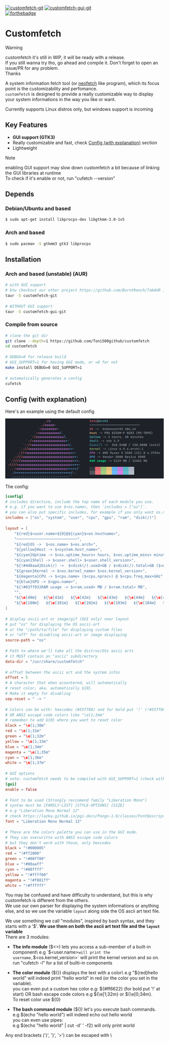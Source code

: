 [![customfetch-git](https://img.shields.io/aur/version/customfetch-git?color=1793d1&label=customfetch-git&logo=arch-linux&style=for-the-badge)](https://aur.archlinux.org/packages/customfetch-git/)
[![customfetch-gui-git](https://img.shields.io/aur/version/customfetch-gui-git?color=1793d1&label=customfetch-gui-git&logo=arch-linux&style=for-the-badge)](https://aur.archlinux.org/packages/customfetch-gui-git/)\
[![forthebadge](https://forthebadge.com/images/badges/works-on-my-machine.svg)](https://forthebadge.com)

# Customfetch
>[!WARNING]
>customfetch it's still in WIP, it will be ready with a release.\
>If you still wanna try tho, go ahead and compile it. Don't forget to open an issue/PR for any problem.\
>Thanks

A system information fetch tool (or [neofetch](https://github.com/dylanaraps/neofetch) like program), which its focus point is the customizability and perfomance.\
`customfetch` is designed to provide a really customizable way to display your system informations in the way you like or want.

Currently supports Linux distros only, but windows support is incoming
<!-- Comment this because it's still in WIP for 3 weeks, no shit it won't work on some OSs
>[!NOTE]
>The goal is to be cross-platform, so maybe Android and MacOS support will come some day\
>but if you're using a UNIX OS, such as FreeBSD or MINIX, or those "obscure" OSs\
>then some, if not most, query infos won't probably work.\
>So you may want to relay to shell commands for quering\
>or maybe continue using neofetch/fastfetch if it still works great for you 
-->
## Key Features

* **GUI support (GTK3)**
* Really customizable and fast, check [Config (with explanation)](#config-with-explanation) section
* Lightweight
>[!NOTE]
>enabling GUI support may slow down customfetch a bit because of linking the GUI libraries at runtime\
>To check if it's enable or not, run "cufetch --version"

## Depends
### Debian/Ubuntu and based
```sh
$ sudo apt-get install libprocps-dev libgtkmm-3.0-1v5
```
### Arch and based
```sh
$ sudo pacman -S gtkmm3 gtk3 libprocps
```

## Installation
### Arch and based (unstable) (AUR)
```bash
# with GUI support
# btw checkout our other project https://github.com/BurntRanch/TabAUR ;)
taur -S customfetch-git

# WITHOUT GUI support
taur -S customfetch-gui-git
```

### Compile from source
```bash
# clone the git dir
git clone --depth=1 https://github.com/Toni500github/customfetch
cd customfetch

# DEBUG=0 for release build
# GUI_SUPPORT=1 for having GUI mode, or =0 for not
make install DEBUG=0 GUI_SUPPORT=1

# automatically generates a config
cufetch
```
## Config (with explanation)

Here's an example using the default config

![image](screenshot.png)

The config:

```toml
[config]
# includes directive, include the top name of each module you use.
# e.g. if you want to use $<os.name>, then `includes = ["os"]`.
# you can also put specific includes, for example if you only want os.name, then `includes = ["os.name"]`
includes = ["os", "system", "user", "cpu", "gpu", "ram", "disk(/)"]

layout = [
    "${red}$<user.name>${0}@${cyan}$<os.hostname>",
    "───────────────────────────",
    "${red}OS ->  $<os.name> $<os.arch>",
    "${yellow}Host -> $<system.host_name>",
    "${cyan}Uptime -> $<os.uptime_hours> hours, $<os.uptime_mins> minutes",
    "${cyan}Shell -> $<user.shell> $<user.shell_version>",
    "${!#448aa4}Disk(/) ->  $<disk(/).used>GB / $<disk(/).total>GB ($<disk(/).fs>)",
    "${green}Kernel -> $<os.kernel_name> $<os.kernel_version>",
    "${magenta}CPU -> $<cpu.name> ($<cpu.nproc>) @ $<cpu.freq_max>GHz",
    "${blue}GPU -> $<gpu.name>",
    "${!#03ff93}RAM usage -> $<ram.used> MB / $<ram.total> MB",
    "",
    "${\e[40m}   ${\e[41m}   ${\e[42m}   ${\e[43m}   ${\e[44m}   ${\e[45m}   ${\e[46m}   ${\e[47m}   ", # normal colors
    "${\e[100m}   ${\e[101m}   ${\e[102m}   ${\e[103m}   ${\e[104m}   ${\e[105m}   ${\e[106m}   ${\e[107m}   " # light colors
]

# display ascii-art or image/gif (GUI only) near layout
# put "os" for displaying the OS ascii-art
# or the "/path/to/file" for displaying custom files
# or "off" for disabling ascii-art or image displaying
source-path = "os"

# Path to where we'll take all the distros/OSs ascii arts
# it MUST contain an "ascii" subdirectory
data-dir = "/usr/share/customfetch"

# offset between the ascii art and the system infos
offset = 5
# A character that when ecountered, will automatically
# reset color, aka. automatically ${0}.
# Make it empty for disabling
sep-reset = " -> "

# Colors can be with: hexcodes (#55ff88) and for bold put '!' (!#55ff88)
# OR ANSI escape code colors like "\e[1;34m"
# remember to add ${0} where you want to reset color
black = "\e[1;30m"
red = "\e[1;31m"
green = "\e[1;32m"
yellow = "\e[1;33m"
blue = "\e[1;34m"
magenta = "\e[1;35m"
cyan = "\e[1;36m"
white = "\e[1;37m"

# GUI options
# note: customfetch needs to be compiled with GUI_SUPPORT=1 (check with "cufetch --version")
[gui]
enable = false

# Font to be used (Strongly reccomend family "Liberation Mono")
# syntax must be [FAMILY-LIST] [STYLE-OPTIONS] [SIZE]
# e.g "Liberation Mono Normal 12"
# check https://lazka.github.io/pgi-docs/Pango-1.0/classes/FontDescription.html#Pango.FontDescription for more infos
font = "Liberation Mono Normal 12"

# These are the colors palette you can use in the GUI mode.
# They can overwritte with ANSI escape code colors
# but they don't work with those, only hexcodes
black = "!#000005"
red = "!#ff2000"
green = "!#00ff00"
blue = "!#00aaff"
cyan = "!#00ffff"
yellow = "!#ffff00"
magenta = "!#f881ff"
white = "!#ffffff"
```

You may be confused and have difficulty to understand, but this is why customfetch is different from the others.\
We use our own parser for displaying the system informations or anything else, and so we use the variable `layout` along side the OS ascii art text file.

We use something we call "modules", inspired by bash syntax, and they starts with a '$'. **We use them on both the ascii art text file and the `layout` variable**\
There are 3 modules:

* **The info module** ($<>) lets you access a sub-member of a built-in component\
  e.g `$<user.name>` will print the username, `$<os.kernel_version>` will print the kernel version and so on.\
  run "cufetch -l" for a list of builti-in components

* **The color module** (${}) displays the text with a color\
  e.g "${red}hello world" will indeed print "hello world" in red (or the color you set in the variable).\
  you can even put a custom hex color e.g: ${#ff6622} (for bold put '!' at start) OR bash escape code colors e.g ${\e[1;32m} or ${\e[0;34m}.\
  To reset color use ${0}

* **The bash command module** ($()) let's you execute bash commands.\
  e.g $(echo \"hello world\") will indeed echo out hello world\
  you can even use pipes:\
  e.g $(echo \"hello world\" | cut -d' ' -f2) will only print world

Any end brackets (')', '}', '>') can be escaped with \\
